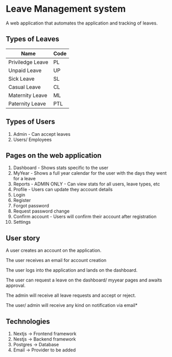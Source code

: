 # Leave Management system

A web application that automates the application and tracking of leaves.

## Types of Leaves

| Name             | Code |
| ---------------- | ---- |
| Priviledge Leave | PL   |
| Unpaid Leave     | UP   |
| Sick Leave       | SL   |
| Casual Leave     | CL   |
| Maternity Leave  | ML   |
| Paternity Leave  | PTL  |

## Types of Users

1. Admin - Can accept leaves
2. Users/ Employees

## Pages on the web application

1.  Dashboard - Shows stats specific to the user
2.  MyYear - Shows a full year calendar for the user with the days they went for a leave
3.  Reports - ADMIN ONLY - Can view stats for all users, leave types, etc
4.  Profile - Users can update they account details
5.  Login
6.  Register
7.  Forgot password
8.  Request password change
9.  Confirm account - Users will confirm their account after registration
10. Settings

## User story

A user creates an account on the application.

The user receives an email for account creation

The user logs into the application and lands on the dashboard.

The user can request a leave on the dashboard/ myyear pages and awaits approval.

The admin will receive all leave requests and accept or reject.

The user/ admin will receive any kind on notification via email\*

## Technologies

1. Nextjs → Frontend framework
2. Nestjs → Backend framework
3. Postgres → Database
4. Email → Provider to be added

